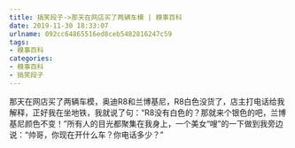 ```yaml
---
title: 搞笑段子->那天在网店买了两辆车模 | 糗事百科
date: 2019-11-30 18:33:07
urlname: 092cc64865516ed8ceb5482816247c59
tags: 
- 糗事百科
categories:
- 糗事百科
- 搞笑段子
---
```

那天在网店买了两辆车模，奥迪R8和兰博基尼，R8白色没货了，店主打电话给我解释，正好我在坐地铁，我就说了句：“R8没有白色的？那就来个银色的吧，兰博基尼颜色不变！”所有人的目光都聚集在我身上，一个美女“嗖”的一下做到我旁边说：“帅哥，你现在开什么车？你电话多少？”


